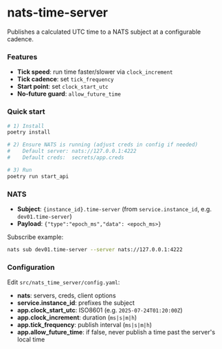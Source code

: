 # nats-time-server

Publishes a calculated UTC time to a NATS subject at a configurable cadence.

### Features
- **Tick speed**: run time faster/slower via `clock_increment`
- **Tick cadence**: set `tick_frequency`
- **Start point**: set `clock_start_utc`
- **No-future guard**: `allow_future_time`

### Quick start
```bash
# 1) Install
poetry install

# 2) Ensure NATS is running (adjust creds in config if needed)
#    Default server: nats://127.0.0.1:4222
#    Default creds:  secrets/app.creds

# 3) Run
poetry run start_api
```

### NATS
- **Subject**: `{instance_id}.time-server` (from `service.instance_id`, e.g. `dev01.time-server`)
- **Payload**: `{"type":"epoch_ms","data": <epoch_ms>}`

Subscribe example:
```bash
nats sub dev01.time-server --server nats://127.0.0.1:4222
```

### Configuration
Edit `src/nats_time_server/config.yaml`:
- **nats**: servers, creds, client options
- **service.instance_id**: prefixes the subject
- **app.clock_start_utc**: ISO8601 (e.g. `2025-07-24T01:20:00Z`)
- **app.clock_increment**: duration (`ms|s|m|h`)
- **app.tick_frequency**: publish interval (`ms|s|m|h`)
- **app.allow_future_time**: if false, never publish a time past the server's local time
